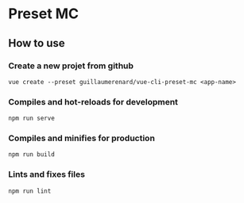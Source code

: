 # Preset MC

## How to use

### Create a new projet from github
```
vue create --preset guillaumerenard/vue-cli-preset-mc <app-name>
```

### Compiles and hot-reloads for development
```
npm run serve
```

### Compiles and minifies for production
```
npm run build
```

### Lints and fixes files
```
npm run lint
```